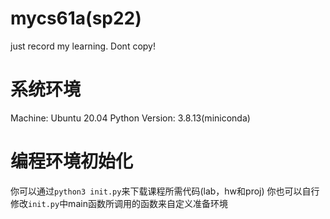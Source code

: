 # mycs61a(sp22)
just record my learning. Dont copy!

# 系统环境
Machine: Ubuntu 20.04
Python Version: 3.8.13(miniconda)

# 编程环境初始化
你可以通过`python3 init.py`来下载课程所需代码(lab，hw和proj)
你也可以自行修改`init.py`中main函数所调用的函数来自定义准备环境